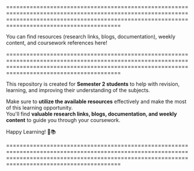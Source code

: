 ====================================================================================================================================================================================================

You can find resources (research links, blogs, documentation), weekly content, and coursework references here!

====================================================================================================================================================================================================

This repository is created for **Semester 2 students** to help with revision, learning, and improving their understanding of the subjects.  

Make sure to **utilize the available resources** effectively and make the most of this learning opportunity.  
You'll find **valuable research links, blogs, documentation, and weekly content** to guide you through your coursework.  

Happy Learning! 🚀📚  

====================================================================================================================================================================================================
